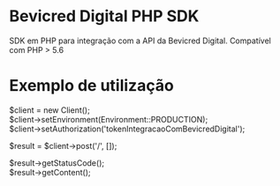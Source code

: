 # Bevicred Digital PHP SDK
SDK em PHP para integração com a API da Bevicred Digital.
Compatível com PHP > 5.6

# Exemplo de utilização
$client = new Client();  
$client->setEnvironment(Environment::PRODUCTION);  
$client->setAuthorization('tokenIntegracaoComBevicredDigital');  

$result = $client->post('/', []);  

$result->getStatusCode();  
$result->getContent();  
